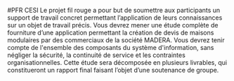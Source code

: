 #PFR CESI
Le projet fil rouge a pour but de soumettre aux participants un support de travail concret permettant
l’application de leurs connaissances sur un objet de travail précis.
Vous devrez mener une étude complète de fourniture d’une application permettant la création de devis de
maisons modulaires par des commerciaux de la société MADERA.
Vous devrez tenir compte de l'ensemble des composants du système d'information, sans négliger la
sécurité, la continuité de service et les contraintes organisationnelles.
Cette étude sera décomposée en plusieurs livrables, qui constitueront un rapport final faisant l’objet d’une
soutenance de groupe.
